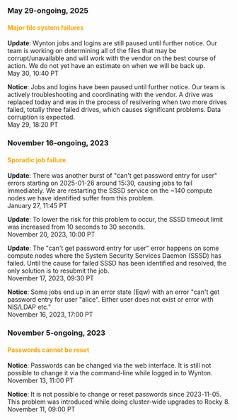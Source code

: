 ### May 29-ongoing, 2025

#### <span style="color: orange;">Major file system failures</span>

**Update**: Wynton jobs and logins are still paused until further
notice. Our team is working on determining all of the files that may
be corrupt/unavailable and will work with the vendor on the best
course of action. We do not yet have an estimate on when we will be
back up.
<br><span class="timestamp">May 30, 10:40 PT</span>

**Notice**: Jobs and logins have been paused until further notice.
Our team is actively troubleshooting and coordinating with the vendor.
A drive was replaced today and was in the process of resilvering when
two more drives failed, totally three failed drives, which causes
significant problems. Data corruption is expected.
<br><span class="timestamp">May 29, 18:20 PT</span>

<!--
## When BeeGFS was down
start: 2025-05-29T18:00:00
stop: 
length: 
severity: major-outage
affected: beegfs, jobs, hosts
reason: beegfs
 -->



### November 16-ongoing, 2023

#### <span style="color: orange;">Sporadic job failure</span>

**Update**: There was another burst of "can't get password entry for
user" errors starting on 2025-01-26 around 15:30, causing jobs to fail
immediately. We are restarting the SSSD service on the ~140 compute
nodes we have identified suffer from this problem.  <br><span
class="timestamp">January 27, 11:45 PT</span>

**Update**: To lower the risk for this problem to occur, the SSSD
timeout limit was increased from 10 seconds to 30 seconds.
<br><span class="timestamp">November 20, 2023, 10:00 PT</span>

**Update**: The "can't get password entry for user" error happens on
some compute nodes where the System Security Services Daemon (SSSD)
has failed.  Until the cause for failed SSSD has been identified and
resolved, the only solution is to resubmit the job.
<br><span class="timestamp">November 17, 2023, 09:30 PT</span>

**Notice**: Some jobs end up in an error state (Eqw) with an error
"can't get password entry for user "alice". Either user does not exist
or error with NIS/LDAP etc."
<br><span class="timestamp">November 16, 2023, 17:00 PT</span>

<!--
start: 2023-11-17T16:00:00
stop: 
length: 
severity: 
affected: jobs
reason: scheduled
 -->



### November 5-ongoing, 2023

#### <span style="color: orange;">Passwords cannot be reset</span>

**Notice**: Passwords can be changed via the web interface. It is
still not possible to change it via the command-line while logged in
to Wynton.
<br><span class="timestamp">November 13, 11:00 PT</span>

**Notice**: It is not possible to change or reset passwords since
2023-11-05. This problem was introduced while doing cluster-wide
upgrades to Rocky 8.
<br><span class="timestamp">November 11, 09:00 PT</span>
